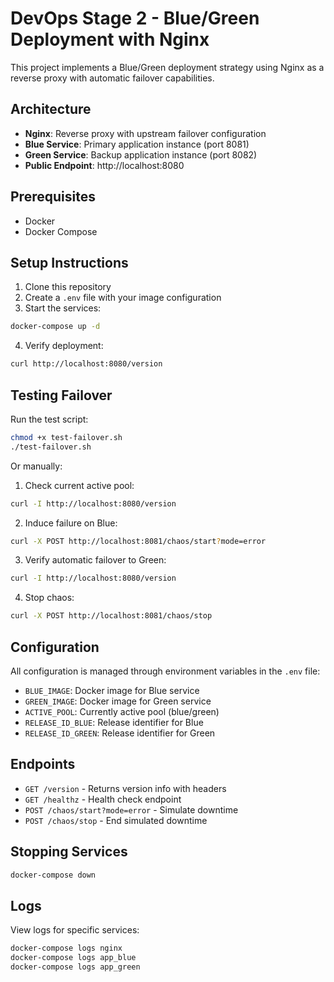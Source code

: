 # DevOps Stage 2 - Blue/Green Deployment with Nginx

This project implements a Blue/Green deployment strategy using Nginx as a reverse proxy with automatic failover capabilities.

## Architecture

- **Nginx**: Reverse proxy with upstream failover configuration
- **Blue Service**: Primary application instance (port 8081)
- **Green Service**: Backup application instance (port 8082)
- **Public Endpoint**: http://localhost:8080

## Prerequisites

- Docker
- Docker Compose

## Setup Instructions

1. Clone this repository
2. Create a `.env` file with your image configuration
3. Start the services:
```bash
docker-compose up -d
```

4. Verify deployment:
```bash
curl http://localhost:8080/version
```

## Testing Failover

Run the test script:
```bash
chmod +x test-failover.sh
./test-failover.sh
```

Or manually:

1. Check current active pool:
```bash
curl -I http://localhost:8080/version
```

2. Induce failure on Blue:
```bash
curl -X POST http://localhost:8081/chaos/start?mode=error
```

3. Verify automatic failover to Green:
```bash
curl -I http://localhost:8080/version
```

4. Stop chaos:
```bash
curl -X POST http://localhost:8081/chaos/stop
```

## Configuration

All configuration is managed through environment variables in the `.env` file:

- `BLUE_IMAGE`: Docker image for Blue service
- `GREEN_IMAGE`: Docker image for Green service
- `ACTIVE_POOL`: Currently active pool (blue/green)
- `RELEASE_ID_BLUE`: Release identifier for Blue
- `RELEASE_ID_GREEN`: Release identifier for Green

## Endpoints

- `GET /version` - Returns version info with headers
- `GET /healthz` - Health check endpoint
- `POST /chaos/start?mode=error` - Simulate downtime
- `POST /chaos/stop` - End simulated downtime

## Stopping Services
```bash
docker-compose down
```

## Logs

View logs for specific services:
```bash
docker-compose logs nginx
docker-compose logs app_blue
docker-compose logs app_green
```